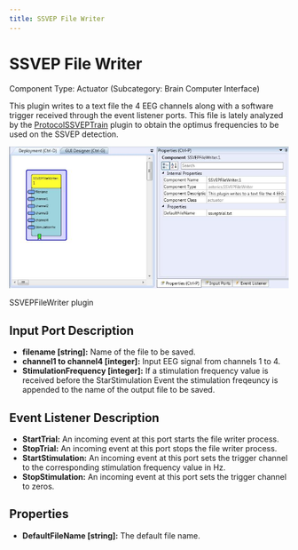```yaml
---
title: SSVEP File Writer
---
```


# SSVEP File Writer

Component Type: Actuator (Subcategory: Brain Computer Interface)

This plugin writes to a text file the 4 EEG channels along with a software trigger received through the event listener ports. This file is lately analyzed by the [ProtocolSSVEPTrain][1] plugin to obtain the optimus frequencies to be used on the SSVEP detection.

![Screenshot: SSVEPFileWriter plugin](./img/ssvepfilewriter.jpg "Screenshot: SSVEPFileWriter plugin")

SSVEPFileWriter plugin

## Input Port Description

*   **filename \[string\]:** Name of the file to be saved.
*   **channel1 to channel4 \[integer\]:** Input EEG signal from channels 1 to 4.
*   **StimulationFrequency \[integer\]:** If a stimulation frequency value is received before the StarStimulation Event the stimulation freqeuncy is appended to the name of the output file to be saved.

## Event Listener Description

*   **StartTrial:** An incoming event at this port starts the file writer process.
*   **StopTrial:** An incoming event at this port stops the file writer process.
*   **StartStimulation:** An incoming event at this port sets the trigger channel to the corresponding stimulation frequency value in Hz.
*   **StopStimulation:** An incoming event at this port sets the trigger channel to zeros.

## Properties

*   **DefaultFileName \[string\]:** The default file name.

[1]: ../processors/ProtocolSSVEPTrain.htm